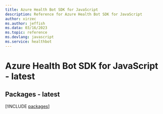 ```yaml
---
title: Azure Health Bot SDK for JavaScript
description: Reference for Azure Health Bot SDK for JavaScript
author: xirzec
ms.author: jeffish
ms.data: 03/16/2023
ms.topic: reference
ms.devlang: javascript
ms.service: healthbot
---
```

# Azure Health Bot SDK for JavaScript - latest
## Packages - latest
[!INCLUDE [packages](health-bot-index.md)]